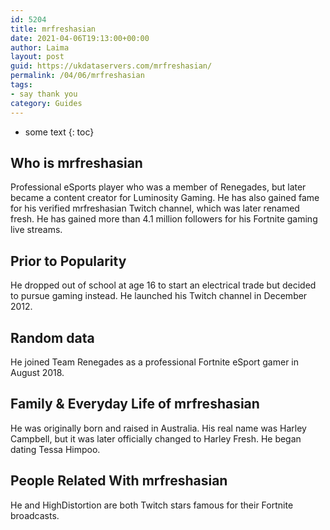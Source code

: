 ```yaml
---
id: 5204
title: mrfreshasian
date: 2021-04-06T19:13:00+00:00
author: Laima
layout: post
guid: https://ukdataservers.com/mrfreshasian/
permalink: /04/06/mrfreshasian
tags:
- say thank you
category: Guides
---
```


* some text
{: toc}


## Who is mrfreshasian
                  
                  
                  
Professional eSports player who was a member of Renegades, but later became a content creator for Luminosity Gaming. He has also gained fame for his verified mrfreshasian Twitch channel, which was later renamed fresh. He has gained more than 4.1 million followers for his Fortnite gaming live streams.  
                  
              
            
              
            
                
                
                
## Prior to Popularity
                  
                  
                  
He dropped out of school at age 16 to start an electrical trade but decided to pursue gaming instead. He launched his Twitch channel in December 2012. 
                  
              
            
              
            
                
                
                
## Random data
                  
                  
                  
He joined Team Renegades as a professional Fortnite eSport gamer in August 2018. 
                  
              
            
              
            
                
                
                
## Family & Everyday Life of mrfreshasian
                  
                  
                  
He was originally born and raised in Australia. His real name was Harley Campbell, but it was later officially changed to Harley Fresh. He began dating Tessa Himpoo.
                  
              
            
              
            
                
                
                
## People Related With mrfreshasian
                  
                  
                  
He and HighDistortion are both Twitch stars famous for their Fortnite broadcasts. 
                  
              
            
              
            
                
              
            
              
              
            
            
              
            
          
          
          